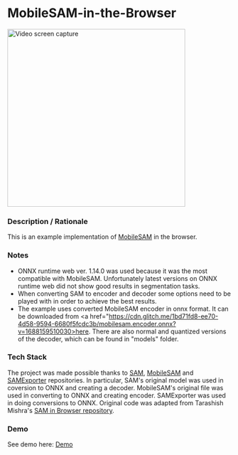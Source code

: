 # MobileSAM-in-the-Browser
<img src="img/screenshot.gif" title="Video screen capture" alt="Video screen capture" height="400">

### **Description / Rationale**
This is an example implementation of <a href="https://github.com/ChaoningZhang/MobileSAM">MobileSAM</a> in the browser. 

### **Notes**
* ONNX runtime web ver. 1.14.0 was used because it was the most compatible with MobileSAM. Unfortunately latest versions on ONNX runtime web did not show good results in segmentation tasks. 
* When converting SAM to encoder and decoder some options need to be played with in order to achieve the best results.
* The example uses converted MobileSAM encoder in onnx format. It can be downloaded from <a href="https://cdn.glitch.me/1bd71fd8-ee70-4d58-9594-6680f5fcdc3b/mobilesam.encoder.onnx?v=1688159510030>here</a>. There are also normal and quantized versions of the decoder, which can be found in "models" folder.

### **Tech Stack**
The project was made possible thanks to <a href="https://github.com/facebookresearch/segment-anything">SAM</a>, <a href="https://github.com/ChaoningZhang/MobileSAM">MobileSAM</a> and <a href="https://github.com/vietanhdev/samexporter">SAMExporter</a> repositories. In particular, SAM's original model was used in coversion to ONNX and creating a decoder. MobileSAM's original file was used in converting to ONNX and creating encoder. SAMExporter was used in doing conversions to ONNX. Original code was adapted from Tarashish Mishra's <a href="https://github.com/sunu/SAM-in-Browser">SAM in Browser repository<a/>.
        
### **Demo**
See demo here: [Demo](https://mobilesam.glitch.me/)

